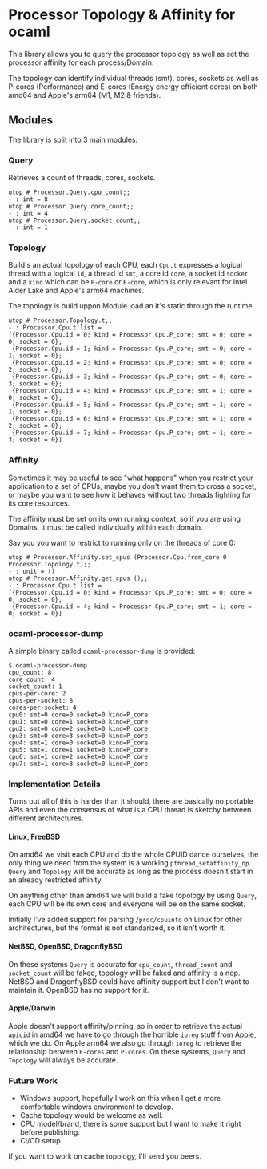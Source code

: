 # Processor Topology & Affinity for ocaml

This library allows you to query the processor topology as well as set
the processor affinity for each process/Domain.

The topology can identify individual threads (smt), cores, sockets as
well as P-cores (Performance) and E-cores (Energy energy efficient
cores) on both amd64 and Apple's arm64 (M1, M2 & friends).

## Modules

The library is split into 3 main modules:

### Query

Retrieves a count of threads, cores, sockets.
```
utop # Processor.Query.cpu_count;;
- : int = 8
utop # Processor.Query.core_count;;
- : int = 4
utop # Processor.Query.socket_count;;
- : int = 1
```

### Topology

Build's an actual topology of each CPU, each `Cpu.t` expresses a
logical thread with a logical `id`, a thread id `smt`, a core id
`core`, a socket id `socket` and a `kind` which can be `P-core` or
`E-core`, which is only relevant for Intel Alder Lake and Apple's
arm64 machines.

The topology is build uppon Module load an it's static through the runtime.

```
utop # Processor.Topology.t;;
- : Processor.Cpu.t list =
[{Processor.Cpu.id = 0; kind = Processor.Cpu.P_core; smt = 0; core = 0; socket = 0};
 {Processor.Cpu.id = 1; kind = Processor.Cpu.P_core; smt = 0; core = 1; socket = 0};
 {Processor.Cpu.id = 2; kind = Processor.Cpu.P_core; smt = 0; core = 2; socket = 0};
 {Processor.Cpu.id = 3; kind = Processor.Cpu.P_core; smt = 0; core = 3; socket = 0};
 {Processor.Cpu.id = 4; kind = Processor.Cpu.P_core; smt = 1; core = 0; socket = 0};
 {Processor.Cpu.id = 5; kind = Processor.Cpu.P_core; smt = 1; core = 1; socket = 0};
 {Processor.Cpu.id = 6; kind = Processor.Cpu.P_core; smt = 1; core = 2; socket = 0};
 {Processor.Cpu.id = 7; kind = Processor.Cpu.P_core; smt = 1; core = 3; socket = 0}]
```

### Affinity

Sometimes it may be useful to see "what happens" when you restrict
your application to a set of CPUs, maybe you don't want them to cross
a socket, or maybe you want to see how it behaves without two threads
fighting for its core resources.

The affinity must be set on its own running context, so if you are
using Domains, it must be called individually within each domain.

Say you you want to restrict to running only on the threads of core 0:
```
utop # Processor.Affinity.set_cpus (Processor.Cpu.from_core 0 Processor.Topology.t);;
- : unit = ()
utop # Processor.Affinity.get_cpus ();;
- : Processor.Cpu.t list =
[{Processor.Cpu.id = 0; kind = Processor.Cpu.P_core; smt = 0; core = 0; socket = 0};
 {Processor.Cpu.id = 4; kind = Processor.Cpu.P_core; smt = 1; core = 0; socket = 0}]
```

### ocaml-processor-dump

A simple binary called `ocaml-processor-dump` is provided:
```
$ ocaml-processor-dump
cpu_count: 8
core_count: 4
socket_count: 1
cpus-per-core: 2
cpus-per-socket: 8
cores-per-socket: 4
cpu0: smt=0 core=0 socket=0 kind=P_core
cpu1: smt=0 core=1 socket=0 kind=P_core
cpu2: smt=0 core=2 socket=0 kind=P_core
cpu3: smt=0 core=3 socket=0 kind=P_core
cpu4: smt=1 core=0 socket=0 kind=P_core
cpu5: smt=1 core=1 socket=0 kind=P_core
cpu6: smt=1 core=2 socket=0 kind=P_core
cpu7: smt=1 core=3 socket=0 kind=P_core
```

### Implementation Details

Turns out all of this is harder than it should, there are basically no
portable APIs and even the consensus of what is a CPU thread is
sketchy between different architectures.

#### Linux, FreeBSD

On amd64 we visit each CPU and do the whole CPUID dance ourselves, the
only thing we need from the system is a working
`pthread_setaffinity_np`.  `Query` and `Topology` will be accurate as
long as the process doesn't start in an already restricted affinity.

On anything other than amd64 we will build a fake topology by using
`Query`, each CPU will be its own core and everyone will be on the
same socket.

Initially I've added support for parsing `/proc/cpuinfo` on Linux for
other architectures, but the format is not standarized, so it isn't
worth it.

#### NetBSD, OpenBSD, DragonflyBSD

On these systems `Query` is accurate for `cpu_count`, `thread_count`
and `socket_count` will be faked, topology will be faked and affinity
is a nop.  NetBSD and DragonflyBSD could have affinity support but I
don't want to maintain it. OpenBSD has no support for it.

#### Apple/Darwin

Apple doesn't support affinity/pinning, so in order to retrieve the
actual `apicid` in amd64 we have to go through the horrible `ioreg`
stuff from Apple, which we do.  On Apple arm64 we also go through
`ioreg` to retrieve the relationship between `E-cores` and `P-cores`.
On these systems, `Query` and `Topology` will always be accurate.

### Future Work

* Windows support, hopefully I work on this when I get a more
comfortable windows environment to develop.
* Cache topology would be welcome as well.
* CPU model/brand, there is some support but I want to make it right before
publishing.
* CI/CD setup.

If you want to work on cache topology, I'll send you beers.
